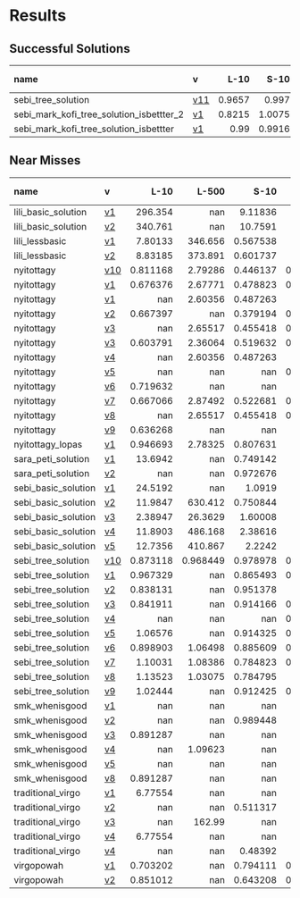 # Results

## Successful Solutions

| name                                     | v                           |   L-10 |   S-10 |   S-1000 |   L-500 |   XL-5000 |   Total time |
|:-----------------------------------------|:----------------------------|-------:|-------:|---------:|--------:|----------:|-------------:|
| sebi_tree_solution                       | [v11](../../commit/f5184f4) | 0.9657 | 0.997  |   0.9053 |  1.0262 |    2.9965 |       6.8908 |
| sebi_mark_kofi_tree_solution_isbettter_2 | [v1](../../commit/86576c8)  | 0.8215 | 1.0075 |   1.18   |  1.1704 |    2.8261 |       7.0055 |
| sebi_mark_kofi_tree_solution_isbettter   | [v1](../../commit/a6bdaac)  | 0.99   | 0.9916 |   1.0083 |  0.9256 |    3.7755 |       7.6911 |

## Near Misses

| name                | v                           |       L-10 |      L-500 |       S-10 |     S-1000 |   XL-5000 |
|:--------------------|:----------------------------|-----------:|-----------:|-----------:|-----------:|----------:|
| lili_basic_solution | [v1](../../commit/07a3e46)  | 296.354    | nan        |   9.11836  | 717.327    | nan       |
| lili_basic_solution | [v2](../../commit/22adf02)  | 340.761    | nan        |  10.7591   | 729.522    | nan       |
| lili_lessbasic      | [v1](../../commit/be983ae)  |   7.80133  | 346.656    |   0.567538 |  15.4641   | nan       |
| lili_lessbasic      | [v2](../../commit/dbd5cee)  |   8.83185  | 373.891    |   0.601737 |  18.5616   | nan       |
| nyitottagy          | [v10](../../commit/71f3fa1) |   0.811168 |   2.79286  |   0.446137 |   0.444939 | nan       |
| nyitottagy          | [v1](../../commit/265c45e)  |   0.676376 |   2.67771  |   0.478823 |   0.515898 | nan       |
| nyitottagy          | [v1](../../commit/5b6ba66)  | nan        |   2.60356  |   0.487263 | nan        | nan       |
| nyitottagy          | [v2](../../commit/788323f)  |   0.667397 | nan        |   0.379194 |   0.452332 | nan       |
| nyitottagy          | [v3](../../commit/292e28f)  | nan        |   2.65517  |   0.455418 |   0.506347 | nan       |
| nyitottagy          | [v3](../../commit/c8ad45c)  |   0.603791 |   2.36064  |   0.519632 |   0.448809 | nan       |
| nyitottagy          | [v4](../../commit/5b6ba66)  | nan        |   2.60356  |   0.487263 | nan        | nan       |
| nyitottagy          | [v5](../../commit/191e932)  | nan        | nan        | nan        |   0.497181 | nan       |
| nyitottagy          | [v6](../../commit/70d4d85)  |   0.719632 | nan        | nan        | nan        | nan       |
| nyitottagy          | [v7](../../commit/9104e6b)  |   0.667066 |   2.87492  |   0.522681 |   0.652182 | nan       |
| nyitottagy          | [v8](../../commit/292e28f)  | nan        |   2.65517  |   0.455418 |   0.506347 | nan       |
| nyitottagy          | [v9](../../commit/bb26b41)  |   0.636268 | nan        | nan        | nan        | nan       |
| nyitottagy_lopas    | [v1](../../commit/0b6a733)  |   0.946693 |   2.78325  |   0.807631 |   1.02     | nan       |
| sara_peti_solution  | [v1](../../commit/9ce26a5)  |  13.6942   | nan        |   0.749142 |  15.8852   | nan       |
| sara_peti_solution  | [v2](../../commit/7b58782)  | nan        | nan        |   0.972676 | nan        | nan       |
| sebi_basic_solution | [v1](../../commit/eaca833)  |  24.5192   | nan        |   1.0919   |  41.5967   | nan       |
| sebi_basic_solution | [v2](../../commit/3371540)  |  11.9847   | 630.412    |   0.750844 |  27.2496   | nan       |
| sebi_basic_solution | [v3](../../commit/fe517a0)  |   2.38947  |  26.3629   |   1.60008  |   3.56721  | nan       |
| sebi_basic_solution | [v4](../../commit/51edc94)  |  11.8903   | 486.168    |   2.38616  |  25.2112   | nan       |
| sebi_basic_solution | [v5](../../commit/c1e2c40)  |  12.7356   | 410.867    |   2.2242   |  22.6535   | nan       |
| sebi_tree_solution  | [v10](../../commit/0ad7798) |   0.873118 |   0.968449 |   0.978978 |   0.750954 | nan       |
| sebi_tree_solution  | [v1](../../commit/c6e88f0)  |   0.967329 | nan        |   0.865493 |   0.885463 | nan       |
| sebi_tree_solution  | [v2](../../commit/987dfec)  |   0.838131 | nan        |   0.951378 |   1.39613  | nan       |
| sebi_tree_solution  | [v3](../../commit/e966f24)  |   0.841911 | nan        |   0.914166 |   0.940104 | nan       |
| sebi_tree_solution  | [v4](../../commit/b4221d7)  | nan        | nan        | nan        |   0.839791 | nan       |
| sebi_tree_solution  | [v5](../../commit/bba55ef)  |   1.06576  | nan        |   0.914325 |   0.924512 | nan       |
| sebi_tree_solution  | [v6](../../commit/6fb390f)  |   0.898903 |   1.06498  |   0.885609 |   0.986124 | nan       |
| sebi_tree_solution  | [v7](../../commit/1315fff)  |   1.10031  |   1.08386  |   0.784823 |   0.815491 | nan       |
| sebi_tree_solution  | [v8](../../commit/d1d2cbe)  |   1.13523  |   1.03075  |   0.784795 |   1.13577  | nan       |
| sebi_tree_solution  | [v9](../../commit/4a92f55)  |   1.02444  | nan        |   0.912425 |   0.836722 | nan       |
| smk_whenisgood      | [v1](../../commit/1791b69)  | nan        | nan        | nan        |   1.08504  | nan       |
| smk_whenisgood      | [v2](../../commit/cdeae11)  | nan        | nan        |   0.989448 | nan        | nan       |
| smk_whenisgood      | [v3](../../commit/292e28f)  |   0.891287 | nan        | nan        | nan        | nan       |
| smk_whenisgood      | [v4](../../commit/12cd623)  | nan        |   1.09623  | nan        | nan        | nan       |
| smk_whenisgood      | [v5](../../commit/7d82fcf)  | nan        | nan        | nan        | nan        |   2.89268 |
| smk_whenisgood      | [v8](../../commit/292e28f)  |   0.891287 | nan        | nan        | nan        | nan       |
| traditional_virgo   | [v1](../../commit/5b6ba66)  |   6.77554  | nan        | nan        |   7.1553   | nan       |
| traditional_virgo   | [v2](../../commit/f13d3e5)  | nan        | nan        |   0.511317 | nan        | nan       |
| traditional_virgo   | [v3](../../commit/dbdd9ce)  | nan        | 162.99     | nan        | nan        | nan       |
| traditional_virgo   | [v4](../../commit/5b6ba66)  |   6.77554  | nan        | nan        |   7.1553   | nan       |
| traditional_virgo   | [v4](../../commit/b932659)  | nan        | nan        |   0.48392  | nan        | nan       |
| virgopowah          | [v1](../../commit/2dbc7e7)  |   0.703202 | nan        |   0.794111 |   0.628813 | nan       |
| virgopowah          | [v2](../../commit/4d03f1c)  |   0.851012 | nan        |   0.643208 |   0.733836 | nan       |